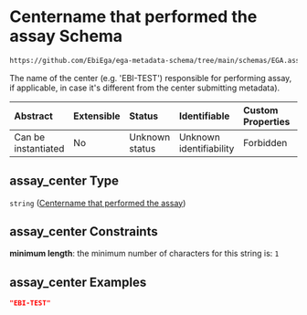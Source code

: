 # Centername that performed the assay Schema

```txt
https://github.com/EbiEga/ega-metadata-schema/tree/main/schemas/EGA.assay.json#/properties/assay_center
```

The name of the center (e.g. 'EBI-TEST') responsible for performing assay, if applicable, in case it's different from the center submitting metadata).

| Abstract            | Extensible | Status         | Identifiable            | Custom Properties | Additional Properties | Access Restrictions | Defined In                                                                 |
| :------------------ | :--------- | :------------- | :---------------------- | :---------------- | :-------------------- | :------------------ | :------------------------------------------------------------------------- |
| Can be instantiated | No         | Unknown status | Unknown identifiability | Forbidden         | Allowed               | none                | [EGA.assay.json\*](../../../schemas/EGA.assay.json "open original schema") |

## assay\_center Type

`string` ([Centername that performed the assay](ega-11-properties-centername-that-performed-the-assay.md))

## assay\_center Constraints

**minimum length**: the minimum number of characters for this string is: `1`

## assay\_center Examples

```json
"EBI-TEST"
```
